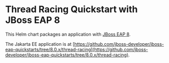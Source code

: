 # Thread Racing Quickstart with JBoss EAP 8

This Helm chart packages an application with [JBoss EAP 8](https://www.redhat.com/en/technologies/jboss-middleware/application-platform).

The Jakarta EE application is at [https://github.com/jboss-developer/jboss-eap-quickstarts/tree/8.0.x/thread-racing](https://github.com/jboss-developer/jboss-eap-quickstarts/tree/8.0.x/thread-racing).

